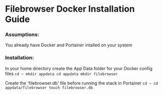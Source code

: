 # Filebrowser Docker Installation Guide

### Assumptions:
You already have Docker and Portainer intalled on your system

### Installation:
In your home directory create the App Data folder for your Docker config files
`cd ~
mkdir appdata
cd appdata
mkdir filebrowser`

Create the 'filebrowser.db' file before running the stack in Portainer
`cd ~
cd appdata/filebrowser
touch filebrowser.db`

